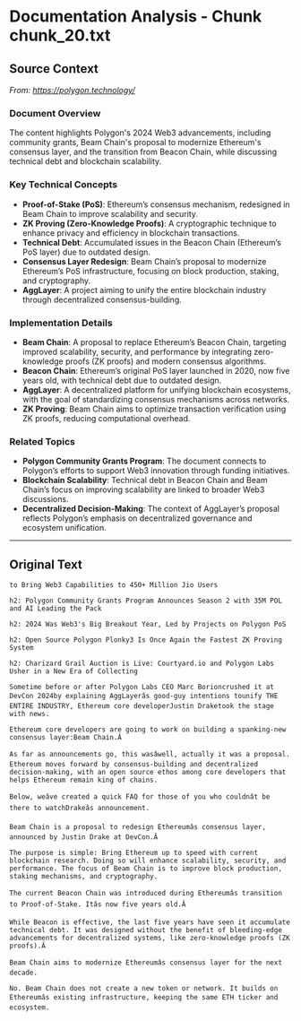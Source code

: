 # Documentation Analysis - Chunk chunk_20.txt

## Source Context
*From: https://polygon.technology/*

### Document Overview  
The content highlights Polygon's 2024 Web3 advancements, including community grants, Beam Chain's proposal to modernize Ethereum's consensus layer, and the transition from Beacon Chain, while discussing technical debt and blockchain scalability.  

### Key Technical Concepts  
- **Proof-of-Stake (PoS)**: Ethereum’s consensus mechanism, redesigned in Beam Chain to improve scalability and security.  
- **ZK Proving (Zero-Knowledge Proofs)**: A cryptographic technique to enhance privacy and efficiency in blockchain transactions.  
- **Technical Debt**: Accumulated issues in the Beacon Chain (Ethereum’s PoS layer) due to outdated design.  
- **Consensus Layer Redesign**: Beam Chain’s proposal to modernize Ethereum’s PoS infrastructure, focusing on block production, staking, and cryptography.  
- **AggLayer**: A project aiming to unify the entire blockchain industry through decentralized consensus-building.  

### Implementation Details  
- **Beam Chain**: A proposal to replace Ethereum’s Beacon Chain, targeting improved scalability, security, and performance by integrating zero-knowledge proofs (ZK proofs) and modern consensus algorithms.  
- **Beacon Chain**: Ethereum’s original PoS layer launched in 2020, now five years old, with technical debt due to outdated design.  
- **AggLayer**: A decentralized platform for unifying blockchain ecosystems, with the goal of standardizing consensus mechanisms across networks.  
- **ZK Proving**: Beam Chain aims to optimize transaction verification using ZK proofs, reducing computational overhead.  

### Related Topics  
- **Polygon Community Grants Program**: The document connects to Polygon’s efforts to support Web3 innovation through funding initiatives.  
- **Blockchain Scalability**: Technical debt in Beacon Chain and Beam Chain’s focus on improving scalability are linked to broader Web3 discussions.  
- **Decentralized Decision-Making**: The context of AggLayer’s proposal reflects Polygon’s emphasis on decentralized governance and ecosystem unification.

---

## Original Text
```
to Bring Web3 Capabilities to 450+ Million Jio Users

h2: Polygon Community Grants Program Announces Season 2 with 35M POL and AI Leading the Pack

h2: 2024 Was Web3's Big Breakout Year, Led by Projects on Polygon PoS

h2: Open Source Polygon Plonky3 Is Once Again the Fastest ZK Proving System

h2: Charizard Grail Auction is Live: Courtyard.io and Polygon Labs Usher in a New Era of Collecting

Sometime before or after Polygon Labs CEO Marc Borioncrushed it at DevCon 2024by explaining AggLayerâs good-guy intentions tounify THE ENTIRE INDUSTRY, Ethereum core developerJustin Draketook the stage with news.

Ethereum core developers are going to work on building a spanking-new consensus layer:Beam Chain.Â

As far as announcements go, this wasâwell, actually it was a proposal. Ethereum moves forward by consensus-building and decentralized decision-making, with an open source ethos among core developers that helps Ethereum remain king of chains.

Below, weâve created a quick FAQ for those of you who couldnât be there to watchDrakeâs announcement.

Beam Chain is a proposal to redesign Ethereumâs consensus layer, announced by Justin Drake at DevCon.Â

The purpose is simple: Bring Ethereum up to speed with current blockchain research. Doing so will enhance scalability, security, and performance. The focus of Beam Chain is to improve block production, staking mechanisms, and cryptography.

The current Beacon Chain was introduced during Ethereumâs transition to Proof-of-Stake. Itâs now five years old.Â

While Beacon is effective, the last five years have seen it accumulate technical debt. It was designed without the benefit of bleeding-edge advancements for decentralized systems, like zero-knowledge proofs (ZK proofs).Â

Beam Chain aims to modernize Ethereumâs consensus layer for the next decade.

No. Beam Chain does not create a new token or network. It builds on Ethereumâs existing infrastructure, keeping the same ETH ticker and ecosystem.

```